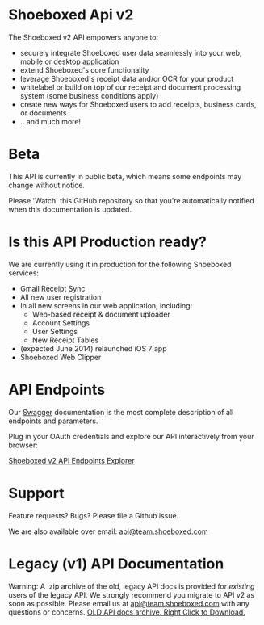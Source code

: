 Shoeboxed Api v2
===

The Shoeboxed v2 API empowers anyone to:
  + securely integrate Shoeboxed user data seamlessly into your web, mobile or desktop application
  + extend Shoeboxed's core functionality
  + leverage Shoeboxed's receipt data and/or OCR for your product
  + whitelabel or build on top of our receipt and document processing system (some business conditions apply)
  + create new ways for Shoeboxed users to add receipts, business cards, or documents
  + .. and much more!
  

Beta
=====

This API is currently in public beta, which means some endpoints may change without notice. 

Please 'Watch' this GitHub repository so that you're automatically notified when this documentation is updated.


Is this API Production ready?
======

We are currently using it in production for the following Shoeboxed services:

  + Gmail Receipt Sync
  + All new user registration
  + In all new screens in our web application, including:
    + Web-based receipt & document uploader
    + Account Settings
    + User Settings
    + New Receipt Tables
  + (expected June 2014) relaunched iOS 7 app
  + Shoeboxed Web Clipper

API Endpoints
=====

Our [Swagger](https://helloreverb.com/developers/swagger) documentation is the most complete description of all endpoints and parameters. 

Plug in your OAuth credentials and explore our API interactively from your browser:

[Shoeboxed v2 API Endpoints Explorer](https://api.shoeboxed.com/v2/explorer/index.html)


Support
=======

Feature requests? Bugs? Please file a Github issue.

We are also available over email: api@team.shoeboxed.com


Legacy (v1) API Documentation
===

Warning: A .zip archive of the old, legacy API docs is provided for *existing* users of the legacy API. We strongly recommend you migrate to API v2 as soon as possible. Please email us at api@team.shoeboxed.com with any questions or concerns. [OLD API docs archive. Right Click to Download.](sections/legacy-v1-api-documentation.zip)
